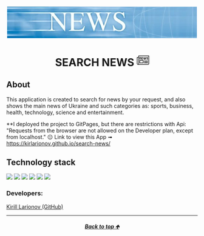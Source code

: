 <a id="anchor"></a>
<p align="center">
      <img src="./src/assets/news.jpg" width="500">
</p>

<h1 align="center">
      SEARCH NEWS
      <img src="./src/assets/news-icon.png">
</h1>

## About
This application is created to search for news by your
request, and also shows the main news of Ukraine and such
categories as: sports, business, health, technology, science and entertainment.

**I deployed the project to GitPages, but there are restrictions with Api: 
"Requests from the browser are not allowed on the Developer plan, except from localhost." &#128528;
Link to view this App ➟ https://kirlarionov.github.io/search-news/

## Technology stack
<p>
  <img src="https://img.shields.io/badge/javascript-F7DF1E?style=for-the-badge&logo=JavaScript&logoColor=black"/>
  <img src="https://img.shields.io/badge/React-gray?style=for-the-badge&logo=React&logoColor=ЦВЕТ ЛОГОТИПА"/>
  <img src="https://img.shields.io/badge/Redux-764ABC?style=for-the-badge&logo=Redux&logoColor=white"/>
  <img src="https://img.shields.io/badge/Material UI-007FFF?style=for-the-badge&logo=MUI&logoColor=white"/>
  <img src="https://img.shields.io/badge/styled--components-DB7093?style=for-the-badge&logo=Chakra UI&logoColor=white"/>
  <img src="https://img.shields.io/badge/react router-black?style=for-the-badge&logo=reactrouter&logoColor=CA4245"/>
</p>


### Developers:
[Kirill Larionov (GitHub)](https://github.com/kirlarionov)
___
##### [<p align="center">Back to top &#129145;</p>](#anchor)


